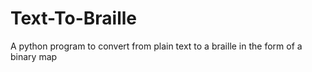 # Text-To-Braille
A python program to convert from plain text to a braille in the form of a binary map
